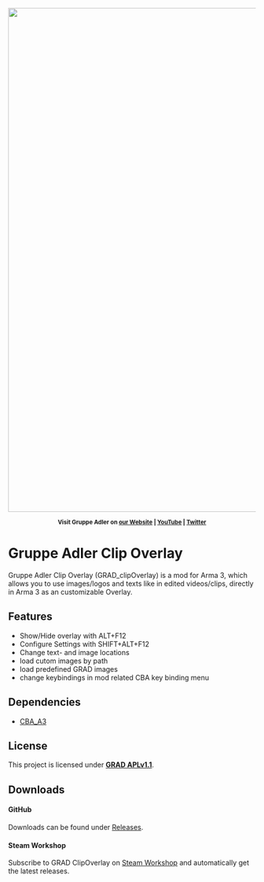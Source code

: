 <p align="center">
    <img src="https://github.com/y0014984/grad_clipOverlay/raw/master/screenshots/config_menu.jpg" width="1024">
</p>

<p align="center">
    <sup><strong>Visit Gruppe Adler on <a href="https://www.gruppe-adler.de/">our Website</a> | <a
    href="https://www.youtube.com/user/gruppeadler">YouTube</a> | <a href="https://twitter.com/Gruppe_Adler">Twitter</a></strong></sup>
</p>

# Gruppe Adler Clip Overlay
Gruppe Adler Clip Overlay (GRAD_clipOverlay) is a mod for Arma 3, which allows you to use images/logos and texts like in edited videos/clips, directly in Arma 3 as an customizable Overlay.

## Features
- Show/Hide overlay with ALT+F12
- Configure Settings with SHIFT+ALT+F12
- Change text- and image locations
- load cutom images by path
- load predefined GRAD images
- change keybindings in mod related CBA key binding menu

## Dependencies
- [CBA_A3](https://github.com/CBATeam/CBA_A3)
 
## License
This project is licensed under [**GRAD APLv1.1**](https://github.com/???/grad_clipOverlay/blob/master/LICENSE).  

## Downloads
#### GitHub 
Downloads can be found under [Releases](https://github.com/???/grad_clipOverlay/releases).

#### Steam Workshop
Subscribe to GRAD ClipOverlay on [Steam Workshop](https://steamcommunity.com/sharedfiles/filedetails/?id=) and automatically get the latest releases.
